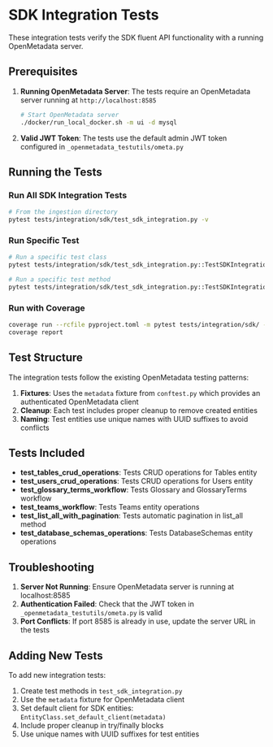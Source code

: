 # SDK Integration Tests

These integration tests verify the SDK fluent API functionality with a running OpenMetadata server.

## Prerequisites

1. **Running OpenMetadata Server**: The tests require an OpenMetadata server running at `http://localhost:8585`
   ```bash
   # Start OpenMetadata server
   ./docker/run_local_docker.sh -m ui -d mysql
   ```

2. **Valid JWT Token**: The tests use the default admin JWT token configured in `_openmetadata_testutils/ometa.py`

## Running the Tests

### Run All SDK Integration Tests
```bash
# From the ingestion directory
pytest tests/integration/sdk/test_sdk_integration.py -v
```

### Run Specific Test
```bash
# Run a specific test class
pytest tests/integration/sdk/test_sdk_integration.py::TestSDKIntegration -v

# Run a specific test method
pytest tests/integration/sdk/test_sdk_integration.py::TestSDKIntegration::test_tables_crud_operations -v
```

### Run with Coverage
```bash
coverage run --rcfile pyproject.toml -m pytest tests/integration/sdk/ -v
coverage report
```

## Test Structure

The integration tests follow the existing OpenMetadata testing patterns:

1. **Fixtures**: Uses the `metadata` fixture from `conftest.py` which provides an authenticated OpenMetadata client
2. **Cleanup**: Each test includes proper cleanup to remove created entities
3. **Naming**: Test entities use unique names with UUID suffixes to avoid conflicts

## Tests Included

- **test_tables_crud_operations**: Tests CRUD operations for Tables entity
- **test_users_crud_operations**: Tests CRUD operations for Users entity
- **test_glossary_terms_workflow**: Tests Glossary and GlossaryTerms workflow
- **test_teams_workflow**: Tests Teams entity operations
- **test_list_all_with_pagination**: Tests automatic pagination in list_all method
- **test_database_schemas_operations**: Tests DatabaseSchemas entity operations

## Troubleshooting

1. **Server Not Running**: Ensure OpenMetadata server is running at localhost:8585
2. **Authentication Failed**: Check that the JWT token in `_openmetadata_testutils/ometa.py` is valid
3. **Port Conflicts**: If port 8585 is already in use, update the server URL in the tests

## Adding New Tests

To add new integration tests:

1. Create test methods in `test_sdk_integration.py`
2. Use the `metadata` fixture for OpenMetadata client
3. Set default client for SDK entities: `EntityClass.set_default_client(metadata)`
4. Include proper cleanup in try/finally blocks
5. Use unique names with UUID suffixes for test entities